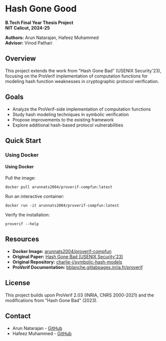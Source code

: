 # Hash Gone Good

**B.Tech Final Year Thesis Project**  
**NIT Calicut, 2024-25**

**Authors:** Arun Natarajan, Hafeez Muhammed  
**Advisor:** Vinod Pathari

## Overview

This project extends the work from "Hash Gone Bad" (USENIX Security'23), focusing on the ProVerif implementation of computation functions for modeling hash function weaknesses in cryptographic protocol verification.

## Goals

- Analyze the ProVerif-side implementation of computation functions
- Study hash modeling techniques in symbolic verification
- Propose improvements to the existing framework
- Explore additional hash-based protocol vulnerabilities

## Quick Start

### Using Docker

#### Using Docker

Pull the image:

```
docker pull arunnats2004/proverif-compfun:latest
```

Run an interactive container:

```
docker run -it arunnats2004/proverif-compfun:latest
```

Verify the installation:

```
proverif --help
```

## Resources

- **Docker Image:** [arunnats2004/proverif-compfun](https://hub.docker.com/repository/docker/arunnats2004/proverif-compfun/general)
- **Original Paper:** [Hash Gone Bad (USENIX Security'23)](https://www.usenix.org/conference/usenixsecurity23/presentation/cheval)
- **Original Repository:** [charlie-j/symbolic-hash-models](https://github.com/charlie-j/symbolic-hash-models)
- **ProVerif Documentation:** [bblanche.gitlabpages.inria.fr/proverif](https://bblanche.gitlabpages.inria.fr/proverif/)

## License

This project builds upon ProVerif 2.03 (INRIA, CNRS 2000-2021) and the modifications from "Hash Gone Bad" (2023).

## Contact

- Arun Natarajan - [GitHub](https://github.com/arunnats)
- Hafeez Muhammed - [GitHub](https://github.com/Hafeez-hm)

